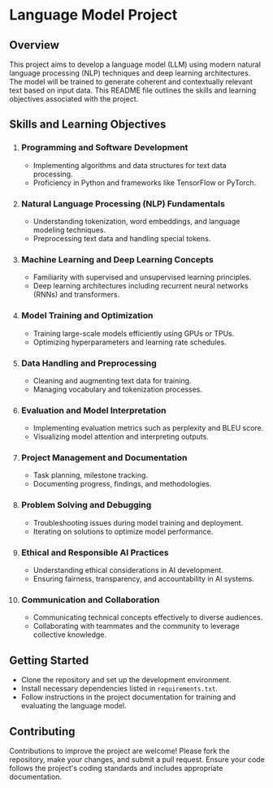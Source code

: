<!DOCTYPE html>
<html lang="en">
<head>
  <meta charset="UTF-8">
  <meta name="viewport" content="width=device-width, initial-scale=1.0">
</head>
<body>

  <h1>Language Model Project</h1>

  <h2>Overview</h2>
  <p>This project aims to develop a language model (LLM) using modern natural language processing (NLP) techniques and deep learning architectures. The model will be trained to generate coherent and contextually relevant text based on input data. This README file outlines the skills and learning objectives associated with the project.</p>

  <h2>Skills and Learning Objectives</h2>
  <ol>
    <li>
      <h3>Programming and Software Development</h3>
      <ul>
        <li>Implementing algorithms and data structures for text data processing.</li>
        <li>Proficiency in Python and frameworks like TensorFlow or PyTorch.</li>
      </ul>
    </li>
    <li>
      <h3>Natural Language Processing (NLP) Fundamentals</h3>
      <ul>
        <li>Understanding tokenization, word embeddings, and language modeling techniques.</li>
        <li>Preprocessing text data and handling special tokens.</li>
      </ul>
    </li>
    <li>
      <h3>Machine Learning and Deep Learning Concepts</h3>
      <ul>
        <li>Familiarity with supervised and unsupervised learning principles.</li>
        <li>Deep learning architectures including recurrent neural networks (RNNs) and transformers.</li>
      </ul>
    </li>
    <li>
      <h3>Model Training and Optimization</h3>
      <ul>
        <li>Training large-scale models efficiently using GPUs or TPUs.</li>
        <li>Optimizing hyperparameters and learning rate schedules.</li>
      </ul>
    </li>
    <li>
      <h3>Data Handling and Preprocessing</h3>
      <ul>
        <li>Cleaning and augmenting text data for training.</li>
        <li>Managing vocabulary and tokenization processes.</li>
      </ul>
    </li>
    <li>
      <h3>Evaluation and Model Interpretation</h3>
      <ul>
        <li>Implementing evaluation metrics such as perplexity and BLEU score.</li>
        <li>Visualizing model attention and interpreting outputs.</li>
      </ul>
    </li>
    <li>
      <h3>Project Management and Documentation</h3>
      <ul>
        <li>Task planning, milestone tracking.</li>
        <li>Documenting progress, findings, and methodologies.</li>
      </ul>
    </li>
    <li>
      <h3>Problem Solving and Debugging</h3>
      <ul>
        <li>Troubleshooting issues during model training and deployment.</li>
        <li>Iterating on solutions to optimize model performance.</li>
      </ul>
    </li>
    <li>
      <h3>Ethical and Responsible AI Practices</h3>
      <ul>
        <li>Understanding ethical considerations in AI development.</li>
        <li>Ensuring fairness, transparency, and accountability in AI systems.</li>
      </ul>
    </li>
    <li>
      <h3>Communication and Collaboration</h3>
      <ul>
        <li>Communicating technical concepts effectively to diverse audiences.</li>
        <li>Collaborating with teammates and the community to leverage collective knowledge.</li>
      </ul>
    </li>
  </ol>

  <h2>Getting Started</h2>
  <ul>
    <li>Clone the repository and set up the development environment.</li>
    <li>Install necessary dependencies listed in <code>requirements.txt</code>.</li>
    <li>Follow instructions in the project documentation for training and evaluating the language model.</li>
  </ul>

  <h2>Contributing</h2>
  <p>Contributions to improve the project are welcome! Please fork the repository, make your changes, and submit a pull request. Ensure your code follows the project's coding standards and includes appropriate documentation.</p>

</body>
</html>
